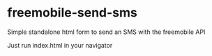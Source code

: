 # freemobile-send-sms

Simple standalone html form to send an SMS with the freemobile API

Just run index.html in your navigator
